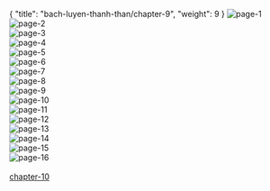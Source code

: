 { "title": "bach-luyen-thanh-than/chapter-9", "weight": 9 }
<img src="bach-luyen-thanh-than_0009_01-f54d6c2d2b1805d5acb08e414be89d7d.webp" alt="page-1" origin="http://1.bp.blogspot.com/-mmwXHbGto9g/Vlm0TB3affI/AAAAAAABMwI/5qqKUHFukJY/s320/1.jpg?imgmax=0"><br/>
<img src="bach-luyen-thanh-than_0009_02-47d720184e004608a13505ddb7776c8d.webp" alt="page-2" origin="http://1.bp.blogspot.com/-8K94yi6l93A/Vlm0VARWe5I/AAAAAAABMww/6X-rYGYVZYs/s320/2.jpg?imgmax=0"><br/>
<img src="bach-luyen-thanh-than_0009_03-b9e124e60e660f3f137bf4a9e918ad10.webp" alt="page-3" origin="http://1.bp.blogspot.com/-yTiBjpHeDsE/Vlm0VCxrDfI/AAAAAAABMw4/PwuisU-KGu8/s320/3.jpg?imgmax=0"><br/>
<img src="bach-luyen-thanh-than_0009_04-a2584dd93525430c662892dc60b0e888.webp" alt="page-4" origin="http://1.bp.blogspot.com/-B-KqMzYCUiE/Vlm0VHv9LoI/AAAAAAABMw0/qKuBK5EJw0w/s320/4.jpg?imgmax=0"><br/>
<img src="bach-luyen-thanh-than_0009_05-13ba55c38332eaf94cf7f4a1fe4169d1.webp" alt="page-5" origin="http://1.bp.blogspot.com/-nAgNAU0hqSI/Vlm0Vg-UD-I/AAAAAAABMxA/WbsYoPhTbWY/s320/5.jpg?imgmax=0"><br/>
<img src="bach-luyen-thanh-than_0009_06-c125f32d73404e2e12ea0bc14cd621cd.webp" alt="page-6" origin="http://1.bp.blogspot.com/-UFD4YI3sCSo/Vlm0VpbzV2I/AAAAAAABMxE/YH-0fnxRSzg/s320/6.jpg?imgmax=0"><br/>
<img src="bach-luyen-thanh-than_0009_07-5c11a80a610eb3d414b6c2ae61fd8132.webp" alt="page-7" origin="http://1.bp.blogspot.com/-63HatcpIiCg/Vlm0V1ghvzI/AAAAAAABMxI/Hww-D-bOXyM/s320/7.jpg?imgmax=0"><br/>
<img src="bach-luyen-thanh-than_0009_08-b74f86179508577eeb7966ce575d7f6f.webp" alt="page-8" origin="http://1.bp.blogspot.com/-DmbHrpVGTT4/Vlm0WcnqkGI/AAAAAAABMxg/RoEcJ01kBxA/s320/8.jpg?imgmax=0"><br/>
<img src="bach-luyen-thanh-than_0009_09-d5b2a5466aeb40cd2b9968dd46c6876f.webp" alt="page-9" origin="http://1.bp.blogspot.com/-lTBYvMio0FQ/Vlm0WWFeTxI/AAAAAAABMxc/wnkXqKKzNpc/s320/9.jpg?imgmax=0"><br/>
<img src="bach-luyen-thanh-than_0009_10-06eb1637a0f8c94417240ec5de35c073.webp" alt="page-10" origin="http://1.bp.blogspot.com/-g9THzAkEQMU/Vlm0S-qZ3qI/AAAAAAABMwA/sVZDYDd74no/s320/10.jpg?imgmax=0"><br/>
<img src="bach-luyen-thanh-than_0009_11-3dccaefc5fb54ef51ac37b290eb87a50.webp" alt="page-11" origin="http://1.bp.blogspot.com/-RF-VG_OsC0k/Vlm0Tr8dGgI/AAAAAAABMwM/PDQey2iWKUk/s320/11.jpg?imgmax=0"><br/>
<img src="bach-luyen-thanh-than_0009_12-4b43397941e42634c08dbea58fbee0df.webp" alt="page-12" origin="http://1.bp.blogspot.com/-18ngG6FavqM/Vlm0TuBgXmI/AAAAAAABMwU/JqCzljvi75E/s320/12.jpg?imgmax=0"><br/>
<img src="bach-luyen-thanh-than_0009_13-572d867dec3bbe47f7b3e5f4d19f6171.webp" alt="page-13" origin="http://1.bp.blogspot.com/-n141jGtgOBg/Vlm0T_4KNEI/AAAAAAABMwQ/9SsWFzpBtow/s320/13.jpg?imgmax=0"><br/>
<img src="bach-luyen-thanh-than_0009_14-8d0079b64d67fd2721e3aaa40425cc83.webp" alt="page-14" origin="http://1.bp.blogspot.com/-7VGODJcZhiE/Vlm0UHlPZbI/AAAAAAABMwk/YXN0SvOnNjo/s320/14.jpg?imgmax=0"><br/>
<img src="bach-luyen-thanh-than_0009_15-dedad9bd34d12507846649d8ccc25eeb.webp" alt="page-15" origin="http://1.bp.blogspot.com/-faGSwTjP-BQ/Vlm0UYccV1I/AAAAAAABMwo/pVDtKgiAOqg/s320/15.jpg?imgmax=0"><br/>
<img src="bach-luyen-thanh-than_0009_16-45215bd22f8ffb2a32a744b1376def03.webp" alt="page-16" origin="http://1.bp.blogspot.com/-dLl2PUiUXdg/Vlm0UlCXHxI/AAAAAAABMws/F1A1S4WG8BU/s320/16.jpg?imgmax=0"><br/>
<br/><a class="nextchap" href="/bach-luyen-thanh-than/chapter-10">chapter-10</a>
